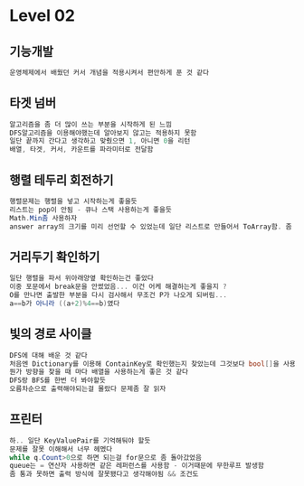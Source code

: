 # Level 02

## 기능개발

```cs
운영체제에서 배웠던 커서 개념을 적용시켜서 편안하게 푼 것 같다
```

## 타겟 넘버

```cs
알고리즘을 좀 더 많이 쓰는 부분을 시작하게 된 느낌
DFS알고리즘을 이용해야했는데 알아보지 않고는 적용하지 못함
일단 끝까지 간다고 생각하고 맞췄으면 1, 아니면 0을 리턴
배열, 타겟, 커서, 카운트를 파라미터로 전달함
```

## 행렬 테두리 회전하기

```cs
행렬문제는 행렬을 넣고 시작하는게 좋을듯
리스트는 pop이 안됨 - 큐나 스택 사용하는게 좋을듯
Math.Min좀 사용하자
answer array의 크기를 미리 선언할 수 있었는데 일단 리스트로 만들어서 ToArray함. 좀 안좋은거 같음
```

## 거리두기 확인하기

```cs
일단 행렬을 파서 위아래양옆 확인하는건 좋았다
이중 포문에서 break문을 안썼었음... 이건 어케 해결하는게 좋을지 ?
O를 만나면 출발한 부분을 다시 검사해서 무조건 P가 나오게 되버림...
a==b가 아니라 ((a+2)%4==b)였다
```

## 빛의 경로 사이클

```cs
DFS에 대해 배운 것 같다
처음엔 Dictionary를 이용해 ContainKey로 확인했는지 찾았는데 그것보다 bool[]을 사용하는게 더 좋았다
뭔가 방향을 찾을 때 마다 배열을 사용하는게 좋은 것 같다
DFS랑 BFS를 한번 더 봐야할듯
오름차순으로 출력해야되는걸 몰랐다 문제좀 잘 읽자
```

## 프린터

```cs
하.. 일단 KeyValuePair를 기억해둬야 할듯
문제를 잘못 이해해서 너무 헤멨다
while q.Count>0으로 하면 되는걸 for문으로 좀 돌아갔었음
queue는 = 연산자 사용하면 같은 레퍼런스를 사용함 - 이거때문에 무한루프 발생함
좀 통과 못하면 출력 방식에 잘못됐다고 생각해야됨 && 조건도
```
